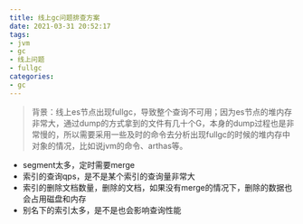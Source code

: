 ```yaml
---
title: 线上gc问题排查方案
date: 2021-03-31 20:52:17
tags:
- jvm
- gc
- 线上问题
- fullgc
categories:
- gc
---
```


> 背景：线上es节点出现fullgc，导致整个查询不可用；因为es节点的堆内存非常大，通过dump的方式拿到的文件有几十个G，本身的dump过程也是非常慢的，所以需要采用一些及时的命令去分析出现fullgc的时候的堆内存中对象的情况，比如说jvm的命令、arthas等。

- segment太多，定时需要merge
- 索引的查询qps，是不是某个索引的查询量非常大
- 索引的删除文档数量，删除的文档，如果没有merge的情况下，删除的数据也会占用磁盘和内存
- 别名下的索引太多，是不是也会影响查询性能